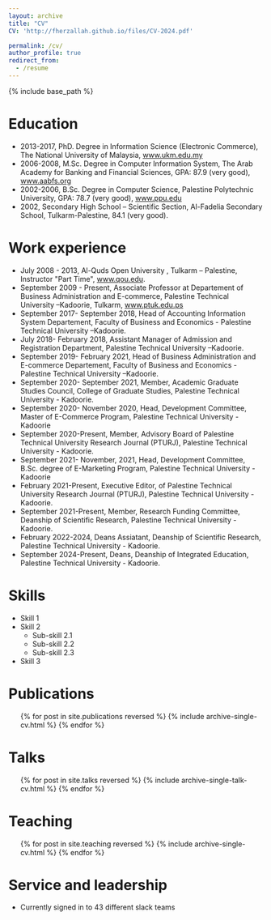 ```yaml
---
layout: archive
title: "CV"
CV: 'http://fherzallah.github.io/files/CV-2024.pdf'

permalink: /cv/
author_profile: true
redirect_from:
  - /resume
---
```


{% include base_path %}

Education
======
* 2013-2017, PhD. Degree in Information Science (Electronic Commerce), The National University of Malaysia, www.ukm.edu.my
* 2006-2008, M.Sc. Degree in Computer Information System, The Arab Academy for Banking and Financial Sciences, GPA: 87.9 (very good), www.aabfs.org 
* 2002-2006, B.Sc. Degree in Computer Science, Palestine Polytechnic University, GPA: 78.7 (very good), www.ppu.edu
* 2002, Secondary High School – Scientific Section, Al-Fadelia  Secondary School, Tulkarm-Palestine, 84.1 (very good).

Work experience
======
  * July 2008 - 2013, Al-Quds Open University , Tulkarm – Palestine, Instructor  "Part Time", www.qou.edu.
  * September 2009 - Present, Associate Professor at Departement of Business Administration and E-commerce, Palestine Technical University –Kadoorie, Tulkarm, www.ptuk.edu.ps
  * September 2017- September 2018, Head of Accounting Information System Departement, Faculty of Business and Economics  - Palestine Technical University –Kadoorie. 
  * July 2018- February 2018, Assistant Manager of Admission and Registration Department, Palestine Technical University –Kadoorie.
  * September 2019- February 2021, Head of Business Administration and E-commerce Departement, Faculty of Business and Economics  - Palestine Technical University –Kadoorie.
  * September 2020- September 2021, Member, Academic Graduate Studies Council, College of Graduate Studies, Palestine Technical University - Kadoorie.
  * September 2020- November 2020, Head, Development Committee, Master of E-Commerce Program, Palestine Technical University - Kadoorie 
  * September 2020-Present, Member, Advisory Board of Palestine Technical University Research Journal (PTURJ), Palestine Technical University - Kadoorie.
  * September 2021- November, 2021, Head, Development Committee, B.Sc. degree of E-Marketing Program, Palestine Technical University - Kadoorie 
  * February 2021-Present, Executive Editor, of Palestine Technical University Research Journal (PTURJ), Palestine Technical University - Kadoorie.
  * September 2021-Present, Member, Research Funding Committee, Deanship of Scientific Research, Palestine Technical University - Kadoorie.
  * February 2022-2024, Deans Assiatant, Deanship of Scientific Research, Palestine Technical University - Kadoorie.
  * September 2024-Present, Deans, Deanship of Integrated Education, Palestine Technical University - Kadoorie.
 
Skills
======
* Skill 1
* Skill 2
  * Sub-skill 2.1
  * Sub-skill 2.2
  * Sub-skill 2.3
* Skill 3

Publications
======
  <ul>{% for post in site.publications reversed %}
    {% include archive-single-cv.html %}
  {% endfor %}</ul>
  
Talks
======
  <ul>{% for post in site.talks reversed %}
    {% include archive-single-talk-cv.html  %}
  {% endfor %}</ul>
  
Teaching
======
  <ul>{% for post in site.teaching reversed %}
    {% include archive-single-cv.html %}
  {% endfor %}</ul>
  
Service and leadership
======
* Currently signed in to 43 different slack teams
